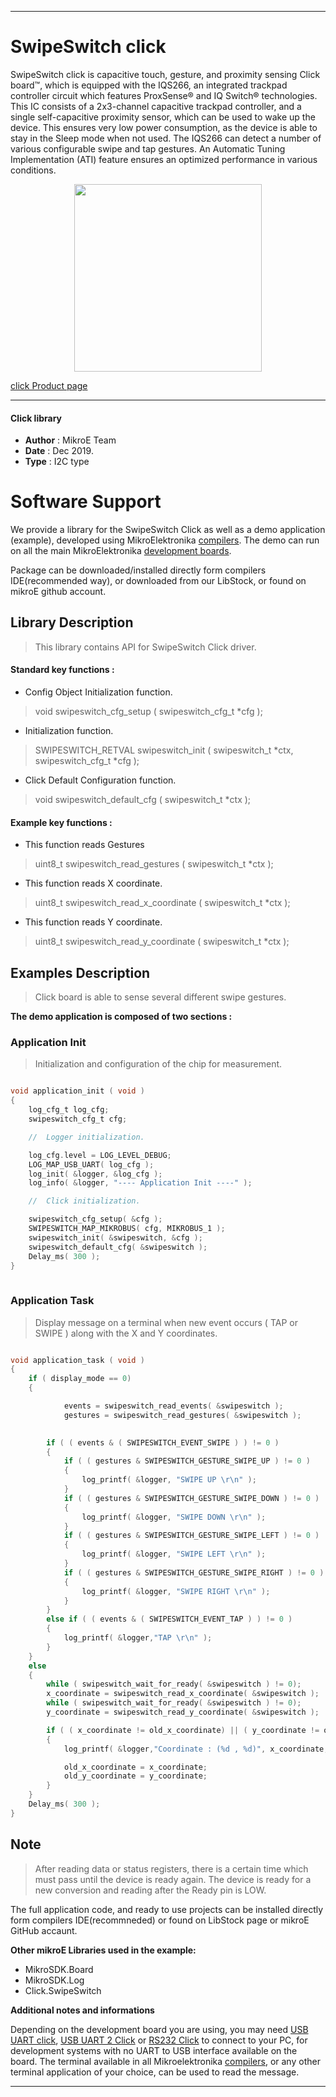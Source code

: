 
 

---
# SwipeSwitch click

SwipeSwitch click is capacitive touch, gesture, and proximity sensing Click board™, which is equipped with the IQS266, an integrated trackpad controller circuit which features ProxSense® and IQ Switch® technologies. This IC consists of a 2x3-channel capacitive trackpad controller, and a single self-capacitive proximity sensor, which can be used to wake up the device. This ensures very low power consumption, as the device is able to stay in the Sleep mode when not used. The IQS266 can detect a number of various configurable swipe and tap gestures. An Automatic Tuning Implementation (ATI) feature ensures an optimized performance in various conditions.

<p align="center">
  <img src="https://download.mikroe.com/images/click_for_ide/swipeswitch_click.png" height=300px>
</p>


[click Product page](<https://www.mikroe.com/swipeswitch-click>)

---


#### Click library 

- **Author**        : MikroE Team
- **Date**          : Dec 2019.
- **Type**          : I2C type


# Software Support

We provide a library for the SwipeSwitch Click 
as well as a demo application (example), developed using MikroElektronika 
[compilers](https://shop.mikroe.com/compilers). 
The demo can run on all the main MikroElektronika [development boards](https://shop.mikroe.com/development-boards).

Package can be downloaded/installed directly form compilers IDE(recommended way), or downloaded from our LibStock, or found on mikroE github account. 

## Library Description

> This library contains API for SwipeSwitch Click driver.

#### Standard key functions :

- Config Object Initialization function.
> void swipeswitch_cfg_setup ( swipeswitch_cfg_t *cfg ); 
 
- Initialization function.
> SWIPESWITCH_RETVAL swipeswitch_init ( swipeswitch_t *ctx, swipeswitch_cfg_t *cfg );

- Click Default Configuration function.
> void swipeswitch_default_cfg ( swipeswitch_t *ctx );


#### Example key functions :

- This function reads Gestures
> uint8_t swipeswitch_read_gestures ( swipeswitch_t *ctx );
 
- This function reads X coordinate.
> uint8_t swipeswitch_read_x_coordinate ( swipeswitch_t *ctx );

- This function reads Y coordinate.
> uint8_t swipeswitch_read_y_coordinate ( swipeswitch_t *ctx );

## Examples Description

> Click board is able to sense several different swipe gestures. 

**The demo application is composed of two sections :**

### Application Init 

> Initialization and configuration of the chip for measurement.

```c

void application_init ( void )
{
    log_cfg_t log_cfg;
    swipeswitch_cfg_t cfg;

    //  Logger initialization.

    log_cfg.level = LOG_LEVEL_DEBUG;
    LOG_MAP_USB_UART( log_cfg );
    log_init( &logger, &log_cfg );
    log_info( &logger, "---- Application Init ----" );

    //  Click initialization.

    swipeswitch_cfg_setup( &cfg );
    SWIPESWITCH_MAP_MIKROBUS( cfg, MIKROBUS_1 );
    swipeswitch_init( &swipeswitch, &cfg );
    swipeswitch_default_cfg( &swipeswitch );
    Delay_ms( 300 );
}
  
```

### Application Task

> Display message on a terminal when new event occurs ( TAP or SWIPE ) along with the X and Y coordinates.

```c

void application_task ( void )
{
    if ( display_mode == 0)
    {

            events = swipeswitch_read_events( &swipeswitch );
            gestures = swipeswitch_read_gestures( &swipeswitch );

        
        if ( ( events & ( SWIPESWITCH_EVENT_SWIPE ) ) != 0 )
        {
            if ( ( gestures & SWIPESWITCH_GESTURE_SWIPE_UP ) != 0 )
            {
                log_printf( &logger, "SWIPE UP \r\n" );
            }
            if ( ( gestures & SWIPESWITCH_GESTURE_SWIPE_DOWN ) != 0 )
            {
                log_printf( &logger, "SWIPE DOWN \r\n" );
            }
            if ( ( gestures & SWIPESWITCH_GESTURE_SWIPE_LEFT ) != 0 )
            {
                log_printf( &logger, "SWIPE LEFT \r\n" );
            }
            if ( ( gestures & SWIPESWITCH_GESTURE_SWIPE_RIGHT ) != 0 )
            {
                log_printf( &logger, "SWIPE RIGHT \r\n" );
            }
        }
        else if ( ( events & ( SWIPESWITCH_EVENT_TAP ) ) != 0 )
        {
            log_printf( &logger,"TAP \r\n" );
        }
    }
    else
    {
        while ( swipeswitch_wait_for_ready( &swipeswitch ) != 0);
        x_coordinate = swipeswitch_read_x_coordinate( &swipeswitch );
        while ( swipeswitch_wait_for_ready( &swipeswitch ) != 0);
        y_coordinate = swipeswitch_read_y_coordinate( &swipeswitch );

        if ( ( x_coordinate != old_x_coordinate) || ( y_coordinate != old_y_coordinate ) )
        {
            log_printf( &logger,"Coordinate : (%d , %d)", x_coordinate, y_coordinate );

            old_x_coordinate = x_coordinate;
            old_y_coordinate = y_coordinate;
        }
    }
    Delay_ms( 300 );
}

```

## Note

> After reading data or status registers,  there is a certain time which must pass until the device is ready again.
> The device is ready for a new conversion and reading after the Ready pin is LOW.

The full application code, and ready to use projects can be  installed directly form compilers IDE(recommneded) or found on LibStock page or mikroE GitHub accaunt.

**Other mikroE Libraries used in the example:** 

- MikroSDK.Board
- MikroSDK.Log
- Click.SwipeSwitch

**Additional notes and informations**

Depending on the development board you are using, you may need 
[USB UART click](https://shop.mikroe.com/usb-uart-click), 
[USB UART 2 Click](https://shop.mikroe.com/usb-uart-2-click) or 
[RS232 Click](https://shop.mikroe.com/rs232-click) to connect to your PC, for 
development systems with no UART to USB interface available on the board. The 
terminal available in all Mikroelektronika 
[compilers](https://shop.mikroe.com/compilers), or any other terminal application 
of your choice, can be used to read the message.



---
